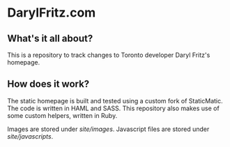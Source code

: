 DarylFritz.com
==============

What's it all about?
--------------------
This is a repository to track changes to Toronto developer Daryl Fritz's homepage.

How does it work?
-----------------

The static homepage is built and tested using a custom fork of StaticMatic. The code is written in HAML and SASS. This repository also makes use of some custom helpers, written in Ruby.

Images are stored under *site/images*.
Javascript files are stored under *site/javascripts*.
